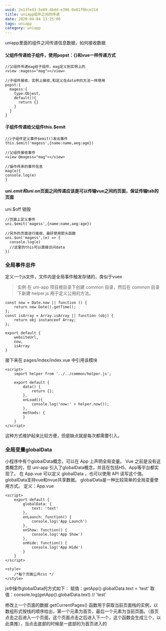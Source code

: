 ```yaml
---
uuid: 2e13fe43-5e09-4bdd-e396-0e01f9bce214
title: uniapp组件之间的传递
date: 2020-04-04 13:25:06
tags: uniapp
category: uniapp
---
```

uniapp里面的组件之间传递信息数据，如何接收数据

####  父组件传递给子组件，使用popst：{}和vue一样传递方式
<!-- more -->
```
//父组件传递mag给子组件，mag定义到实例上的
<view :magess="mag"></view>

//子组件接收，实例上接收,和定义在data中的方法一样使用
popst:{
  magess:{
    type:Objest,
    default(){
      return {}
    }
  }
}

```

####  子组件传递给父组件this.$emit

```
//z子组件定义事件$emit()发出事件
this.$emit('magess',{name:name,aeg:age})

//父组件接收事件
<view @magess="mag"></view>

//操作传来的事件信息
mag(e){
console.log(e)
}
```

####  uni.$emit和uni.$on页面之间传递应该是可以传输vue之间的页面，保证传输tab的页面
uni.$off 销毁
```
//页面上定义事件
uni.$emit('magess',{name:name,aeg:age})

//另外的页面进行接收，最好使用箭头函数
uni.$on('magess',(e) => {
  console.log(e)
  //这里的this可以直接访问data
})

```

### 全局事件总件
定义一个js文件，文件内是全局事件触发存储的，类似于vuex
> 实例
在 uni-app 项目根目录下创建 common 目录，然后在 common 目录下新建 helper.js 用于定义公用的方法。
``` 
const now = Date.now || function () {  
    return new Date().getTime();  
};  
const isArray = Array.isArray || function (obj) {  
    return obj instanceof Array;  
};  

export default {  
    websiteUrl,  
    now,  
    isArray  
}
```

接下来在 pages/index/index.vue 中引用该模块
```
<script>  
    import helper from '../../common/helper.js';  

    export default {  
        data() {  
            return {};  
        },  
        onLoad(){  
            console.log('now:' + helper.now());  
        },  
        methods: {  
        }  
    }  
</script>
```
这种方式维护起来比较方便，但是缺点就是每次都需要引入。

### 全局变量globalData
小程序中有个globalData概念，可以在 App 上声明全局变量。 Vue 之前是没有这类概念的，但 uni-app 引入了globalData概念，并且在包括H5、App等平台都实现了。
在 App.vue 可以定义 globalData ，也可以使用 API 读写这个值。
globalData支持vue和nvue共享数据。
globalData是一种比较简单的全局变量使用方式。
定义：App.vue

```
<script>  
    export default {  
        globalData: {  
            text: 'text'  
        },  
        onLaunch: function() {  
            console.log('App Launch')  
        },  
        onShow: function() {  
            console.log('App Show')  
        },  
        onHide: function() {  
            console.log('App Hide')  
        }  
    }  
</script>  

<style>  
    /*每个页面公共css */  
</style>  
```
js中操作globalData的方式如下：
赋值：getApp().globalData.text = 'test'
取值：console.log(getApp().globalData.text) // 'test'



修改上一个页面的数据
getCurrentPages() 函数用于获取当前页面栈的实例，以数组形式按栈的顺序给出，第一个元素为首页，最后一个元素为当前页面。（首页点击之后进入一个页面，这个页面点击之后进入下一个，这个函数会生成三个，以此类推），当点击底部的时候是一底部的为首页进入的 